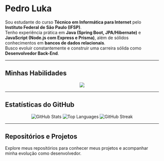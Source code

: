# Pedro Luka

Sou estudante do curso **Técnico em Informática para Internet** pelo **Instituto Federal de São Paulo (IFSP)**.  
Tenho experiência prática em **Java (Spring Boot, JPA/Hibernate)** e **JavaScript (Node.js com Express e Prisma)**, além de sólidos conhecimentos em **bancos de dados relacionais**.  
Busco evoluir constantemente e construir uma carreira sólida como **Desenvolvedor Back-End**.

---

## Minhas Habilidades

<div align="center">

<a href="#"><img src="https://skillicons.dev/icons?i=java,spring,js,nodejs,mysql,postgres,git,docker,linux&theme=dark" /></a>

</div>

---

## Estatísticas do GitHub

<div align="center">

<img src="https://github-readme-stats.vercel.app/api?username=LS-PLuka&show_icons=true&theme=tokyonight&hide_border=true&border_radius=10" alt="GitHub Stats" />  
<img src="https://github-readme-stats.vercel.app/api/top-langs/?username=LS-PLuka&layout=compact&theme=tokyonight&hide_border=true&border_radius=10" alt="Top Languages" />  
<img src="https://streak-stats.demolab.com?user=LS-PLuka&theme=tokyonight&hide_border=true&border_radius=10" alt="GitHub Streak" />

</div>

---

## Repositórios e Projetos

Explore meus repositórios para conhecer meus projetos e acompanhar minha evolução como desenvolvedor.
